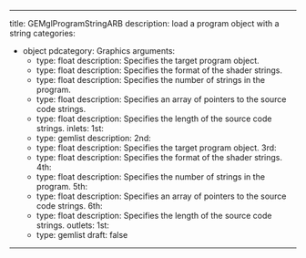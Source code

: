 
---
title: GEMglProgramStringARB
description: load a program object with a string
categories:
  - object
pdcategory: Graphics
arguments:
    - type: float
      description: Specifies the target program object.
    - type: float
      description: Specifies the format of the shader strings.
    - type: float
      description: Specifies the number of strings in the program.
    - type: float
      description: Specifies an array of pointers to the source code strings.
    - type: float
      description: Specifies the length of the source code strings.
inlets:
  1st:
    - type: gemlist
      description:
  2nd:
    - type: float
      description: Specifies the target program object.
  3rd:
    - type: float
      description: Specifies the format of the shader strings.
  4th:
    - type: float
      description: Specifies the number of strings in the program.
  5th:
    - type: float
      description: Specifies an array of pointers to the source code strings.
  6th:
    - type: float
      description: Specifies the length of the source code strings.
outlets:
  1st:
    - type: gemlist
draft: false
---

